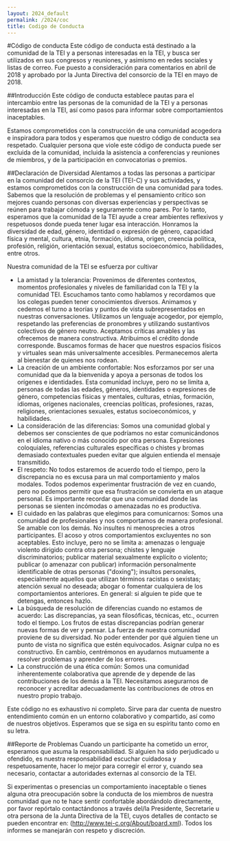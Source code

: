 ```yaml
---
layout: 2024_default
permalink: /2024/coc
title: Codigo de Conducta
---
```

#Código de conducta
Este código de conducta está destinado a la comunidad de la TEI y a personas interesadas en la TEI, y busca ser utilizados en sus congresos y reuniones, y asimismo en redes sociales y listas de correo.
Fue puesto a consideración para comentarios en abril de 2018 y aprobado por la Junta Directiva del consorcio de la TEI en mayo de 2018.

##Introducción
Este código de conducta establece pautas para el intercambio entre las personas de la comunidad de la TEI y a personas interesadas en la TEI, así como pasos para informar sobre comportamientos inaceptables.

Estamos comprometidos con la construcción de una comunidad acogedora e inspiradora para todos y esperamos que nuestro código de conducta sea respetado. Cualquier persona que viole este código de conducta puede ser excluida de la comunidad, incluida la asistencia a conferencias y reuniones de miembros, y de la participación en convocatorias o premios.

##Declaración de Diversidad
Alentamos a todas las personas a participar en la comunidad del consorcio de la TEI (TEI-C) y sus actividades, y estamos comprometidos  con la construcción de una comunidad para todes. Sabemos que la resolución de problemas y el pensamiento crítico son mejores cuando personas con diversas experiencias y perspectivas se reúnen para trabajar cómoda y seguramente como pares. Por lo tanto, esperamos que  la comunidad de la TEI ayude a crear ambientes reflexivos y respetuosos donde pueda tener lugar esa interacción. Honramos la diversidad de edad, género, identidad o expresión de género, capacidad física y mental, cultura, etnia, formación, idioma, origen, creencia política, profesión, religión, orientación sexual, estatus socioeconómico, habilidades, entre otros.

Nuestra comunidad de la TEI se esfuerza por cultivar

- La amistad y la tolerancia: Provenimos de diferentes contextos, momentos profesionales y niveles de familiaridad con la TEI y la comunidad TEI. Escuchamos tanto como hablamos y recordamos que los colegas pueden tener conocimientos diversos. Animamos y cedemos el turno a teorías y puntos de vista subrepresentados en nuestras conversaciones. Utilizamos un lenguaje acogedor, por ejemplo, respetando las preferencias de pronombres y utilizando sustantivos colectivos de género neutro. Aceptamos críticas amables y las ofrecemos de manera constructiva. Atribuimos el crédito donde corresponde. Buscamos formas de hacer que nuestros espacios físicos y virtuales sean más universalmente accesibles. Permanecemos alerta al bienestar de quienes nos rodean.
- La creación de un ambiente confortable: Nos esforzamos por ser una comunidad que da la bienvenida y apoya a personas de todos los orígenes e identidades. Esta comunidad incluye, pero no se limita a, personas de todas las edades, géneros, identidades o expresiones de género, competencias físicas y mentales, culturas, etnias, formación, idiomas, orígenes nacionales, creencias políticas, profesiones, razas, religiones, orientaciones sexuales, estatus socioeconómicos, y habilidades.
- La consideración de las diferencias: Somos una comunidad global y debemos ser conscientes de que podríamos no estar comunicándonos en el idioma nativo o más conocido por otra persona. Expresiones coloquiales, referencias culturales específicas o chistes y bromas demasiado contextuales pueden evitar que alguien entienda el mensaje transmitido.
- El respeto: No todos estaremos de acuerdo todo el tiempo, pero la discrepancia no es excusa para un mal comportamiento y malos modales. Todos podemos experimentar frustración de vez en cuando, pero no podemos permitir que esa frustración se convierta en un ataque personal. Es importante recordar que una comunidad donde las personas se sienten incómodas o amenazadas no es productiva.
- El cuidado en las palabras que elegimos para comunicarnos: Somos una comunidad de profesionales y nos comportamos de manera profesional. Se amable con los demás. No insultes ni menosprecies a otros participantes. El acoso y otros comportamientos excluyentes no son aceptables. Esto incluye, pero no se limita a: amenazas o lenguaje violento dirigido contra otra persona; chistes y lenguaje discriminatorios; publicar material sexualmente explícito o violento; publicar (o amenazar con publicar) información personalmente identificable de otras personas ("doxing"); insultos personales, especialmente aquellos que utilizan términos racistas o sexistas; atención sexual no deseada; abogar o fomentar cualquiera de los comportamientos anteriores. En general: si alguien te pide que te detengas, entonces hazlo.
- La búsqueda de resolución de diferencias cuando no estamos de acuerdo: Las discrepancias, ya sean filosóficas, técnicas, etc., ocurren todo el tiempo. Los frutos de estas discrepancias podrían generar nuevas formas de ver y pensar. La fuerza de nuestra comunidad proviene de su diversidad. No poder entender por qué alguien tiene un punto de vista no significa que estén equivocados. Asignar culpa no es constructivo. En cambio, centrémonos en ayudarnos mutuamente a resolver problemas y aprender de los errores.
- La construcción de una ética común: Somos una comunidad inherentemente colaborativa que aprende de y depende de las contribuciones de los demás a la TEI. Necesitamos asegurarnos de reconocer y acreditar adecuadamente las contribuciones de otros en nuestro propio trabajo.

Este código no es exhaustivo ni completo. Sirve para dar cuenta de nuestro entendimiento común en un entorno colaborativo y compartido, así como de nuestros objetivos. Esperamos que se siga en su espíritu tanto como en su letra.

##Reporte de Problemas
Cuando un participante ha cometido un error, esperamos que asuma la responsabilidad. Si alguien ha sido perjudicado u ofendido, es nuestra responsabilidad escuchar cuidadosa y respetuosamente, hacer lo mejor para corregir el error y, cuando sea necesario, contactar a autoridades externas al consorcio de la TEI.

Si experimentas o presencias un comportamiento inaceptable o tienes alguna otra preocupación sobre la conducta de los miembros de nuestra comunidad que no te hace sentir confortable  abordándolo directamente, por favor repórtalo contactándonos a través del/la Presidente, Secretarie u otra persona de la Junta Directiva de la TEI, cuyos detalles de contacto se pueden encontrar en: (http://www.tei-c.org/About/board.xml). Todos los informes se manejarán con respeto y discreción.
